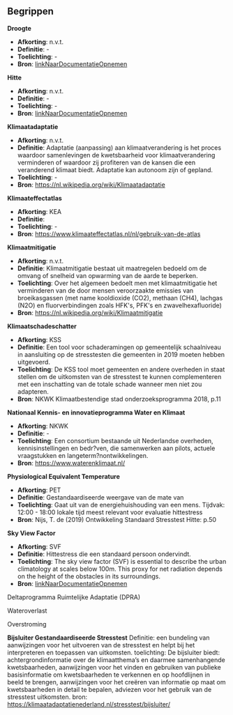## Begrippen

<!-- begrip -->
**Droogte**
 * **Afkorting**: n.v.t.
 * **Definitie**: -
 * **Toelichting**: -
 * **Bron**: [linkNaarDocumentatieOpnemen](url)

<!-- begrip -->
**Hitte**
 * **Afkorting**: n.v.t.
 * **Definitie**: -
 * **Toelichting**: -
 * **Bron**: [linkNaarDocumentatieOpnemen](url)

<!-- begrip -->
**Klimaatadaptatie**
 * **Afkorting**: n.v.t.
 * **Definitie**: Adaptatie (aanpassing) aan klimaatverandering is het proces waardoor samenlevingen de kwetsbaarheid voor klimaatverandering verminderen of waardoor zij profiteren van de kansen die een veranderend klimaat biedt. Adaptatie kan autonoom zijn of gepland.
 * **Toelichting**: -
 * **Bron**: https://nl.wikipedia.org/wiki/Klimaatadaptatie

<!-- begrip -->
**Klimaateffectatlas**
 * **Afkorting**: KEA       
 * **Definitie**:      
 * **Toelichting**: -         
 * **Bron**: https://www.klimaateffectatlas.nl/nl/gebruik-van-de-atlas

<!-- begrip -->
**Klimaatmitigatie**
 * **Afkorting**: n.v.t.
 * **Definitie**: Klimaatmitigatie bestaat uit maatregelen bedoeld om de omvang of snelheid van opwarming van de aarde te beperken.
 * **Toelichting**: Over het algemeen bedoelt men met klimaatmitigatie het verminderen van de door mensen veroorzaakte emissies van broeikasgassen (met name kooldioxide (CO2), methaan (CH4), lachgas (N2O) en fluorverbindingen zoals HFK's, PFK's en zwavelhexafluoride)
 * **Bron**: https://nl.wikipedia.org/wiki/Klimaatmitigatie

<!-- begrip -->
**Klimaatschadeschatter**
 * **Afkorting**: KSS 
 * **Definitie**: Een tool voor schaderamingen op gemeentelijk schaalniveau in aansluiting op de stresstesten die gemeenten in 2019 moeten hebben uitgevoerd.
 * **Toelichting**: De KSS tool moet gemeenten en andere overheden in staat stellen om de uitkomsten van de stresstest te kunnen complementeren met een inschatting van de totale schade wanneer men niet zou adapteren. 
 * **Bron**: NKWK Klimaatbestendige stad onderzoeksprogramma 2018, p.11

<!-- begrip -->
**Nationaal Kennis- en innovatieprogramma Water en Klimaat**
 * **Afkorting**: NKWK 
 * **Definitie**: -       
 * **Toelichting**: Een consortium bestaande uit Nederlandse overheden, kennisinstellingen en bedr?ven, die samenwerken aan pilots, actuele vraagstukken en langeterm?nontwikkelingen. 
 * **Bron**: https://www.waterenklimaat.nl/ 

<!-- begrip -->
**Physiological Equivalent Temperature**
 * **Afkorting**: PET  
 * **Definitie**: Gestandaardiseerde weergave van de mate van
 * **Toelichting**: Gaat uit van de energiehuishouding van een mens. Tijdvak: 12:00 - 18:00 lokale tijd meest relevant voor evaluatie hittestress
 * **Bron**: Nijs, T. de (2019) Ontwikkeling Standaard Stresstest Hitte: p.50 

<!-- begrip -->
**Sky View Factor**
 * **Afkorting**: SVF 
 * **Definitie**: Hittestress die een standaard persoon ondervindt. 
 * **Toelichting**: The sky view factor (SVF) is essential to describe the urban climatology at scales below 100m. This proxy for net radiation depends on the height of the obstacles in its surroundings.
 * **Bron**: [linkNaarDocumentatieOpnemen](url)


Deltaprogramma Ruimtelijke Adaptatie (DPRA) 

Wateroverlast

Overstroming

**Bijsluiter Gestandaardiseerde Stresstest**
Definitie: een bundeling van aanwijzingen voor het uitvoeren van de stresstest en helpt bij het interpreteren en toepassen van uitkomsten.
toelichting: De bijsluiter biedt: achtergrondinformatie over de klimaatthema’s en daarmee samenhangende kwetsbaarheden, aanwijzingen voor het vinden en gebruiken van publieke basisinformatie om kwetsbaarheden te verkennen en op hoofdlijnen in beeld te brengen, aanwijzingen voor het creëren van informatie op maat om kwetsbaarheden in detail te bepalen, adviezen voor het gebruik van de stresstest uitkomsten.
bron: https://klimaatadaptatienederland.nl/stresstest/bijsluiter/